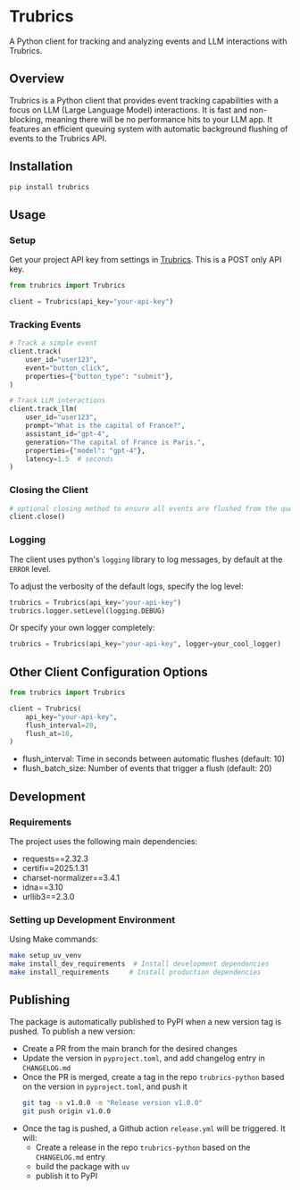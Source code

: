 # Trubrics

A Python client for tracking and analyzing events and LLM interactions with Trubrics.

## Overview

Trubrics is a Python client that provides event tracking capabilities with a focus on LLM (Large Language Model) interactions. It is fast and non-blocking, meaning there will be no performance hits to your LLM app. It features an efficient queuing system with automatic background flushing of events to the Trubrics API.

## Installation

``` bash
pip install trubrics
```

## Usage

### Setup

Get your project API key from settings in [Trubrics](https://app.trubrics.com/). This is a POST only API key.
``` python
from trubrics import Trubrics

client = Trubrics(api_key="your-api-key")
```

### Tracking Events

``` python
# Track a simple event
client.track(
    user_id="user123",
    event="button_click",
    properties={"button_type": "submit"},
)

# Track LLM interactions
client.track_llm(
    user_id="user123",
    prompt="What is the capital of France?",
    assistant_id="gpt-4",
    generation="The capital of France is Paris.",
    properties={"model": "gpt-4"},
    latency=1.5  # seconds
)
```

### Closing the Client

``` python
# optional closing method to ensure all events are flushed from the queue before exiting your app
client.close()
```

### Logging

The client uses python's `logging` library to log messages, by default at the `ERROR` level.

To adjust the verbosity of the default logs, specify the log level:
``` python
trubrics = Trubrics(api_key="your-api-key")
trubrics.logger.setLevel(logging.DEBUG)
```

Or specify your own logger completely:
``` python
trubrics = Trubrics(api_key="your-api-key", logger=your_cool_logger)
```

## Other Client Configuration Options

``` python
from trubrics import Trubrics

client = Trubrics(
    api_key="your-api-key",
    flush_interval=20,
    flush_at=10,
)
```

- flush_interval: Time in seconds between automatic flushes (default: 10)
- flush_batch_size: Number of events that trigger a flush (default: 20)

## Development

### Requirements

The project uses the following main dependencies:
- requests==2.32.3
- certifi==2025.1.31
- charset-normalizer==3.4.1
- idna==3.10
- urllib3==2.3.0

### Setting up Development Environment

Using Make commands:

``` bash
make setup_uv_venv
make install_dev_requirements  # Install development dependencies
make install_requirements     # Install production dependencies
```

## Publishing

The package is automatically published to PyPI when a new version tag is pushed. To publish a new version:
- Create a PR from the main branch for the desired changes
- Update the version in `pyproject.toml`, and add changelog entry in `CHANGELOG.md`
- Once the PR is merged, create a tag in the repo `trubrics-python` based on the version in `pyproject.toml`, and push it
    ``` bash
    git tag -a v1.0.0 -m "Release version v1.0.0"
    git push origin v1.0.0
    ```
- Once the tag is pushed, a Github action `release.yml` will be triggered. It will:
  - Create a release in the repo `trubrics-python` based on the `CHANGELOG.md` entry
  - build the package with `uv`
  - publish it to PyPI
